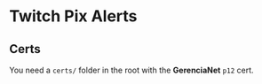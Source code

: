 # Twitch Pix Alerts

## Certs

You need a `certs/` folder in the root with the **GerenciaNet** `p12` cert.  
